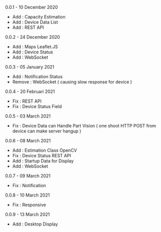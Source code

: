 0.0.1 - 10 December 2020
- Add : Capacity Estimation
- Add : Device Data List
- Add : REST API 

0.0.2 - 24 December 2020
- Add : Maps Leaflet.JS
- Add : Device Status
- Add : WebSocket

0.0.3 - 05 January 2021
- Add : Notification Status
- Remove : WebSocket ( causing slow response for device )

0.0.4 - 20 Februari 2021
- Fix : REST API
- Fix : Device Status Field

0.0.5 - 03 March 2021
- Fix : Device Data can Handle Part Vision ( one shoot HTTP POST from device can make server hangup )

0.0.6 - 08 March 2021
+ Add : Estimation Class OpenCV
+ Fix : Device Status REST API
+ Add : Startup Data for Display
+ Add : WebSocket

0.0.7 - 09 March 2021
+ Fix : Notification 

0.0.8 - 10 March 2021
+ Fix : Responsive 

0.0.9 - 13 March 2021
* Add : Desktop Display